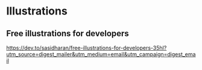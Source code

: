 # Illustrations

## Free illustrations for developers
https://dev.to/sasidharan/free-illustrations-for-developers-35hl?utm_source=digest_mailer&utm_medium=email&utm_campaign=digest_email